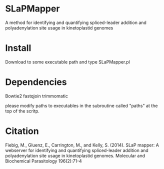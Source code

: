 # SLaPMapper
A method for identifying and quantifying spliced-leader addition and polyadenylation site usage in kinetoplastid genomes

# Install
Download to some executable path and type SLaPMapper.pl

# Dependencies
Bowtie2 
fastqjoin
trimmomatic 

please modify paths to executables in the subroutine called "paths" at the top of the scritp.

# Citation
Fiebig, M., Gluenz, E., Carrington, M., and Kelly, S. (2014). SLaP mapper: A webserver for identifying and quantifying spliced-leader addition and polyadenylation site usage in kinetoplastid genomes. Molecular and Biochemical Parasitology 196(2):71-4
